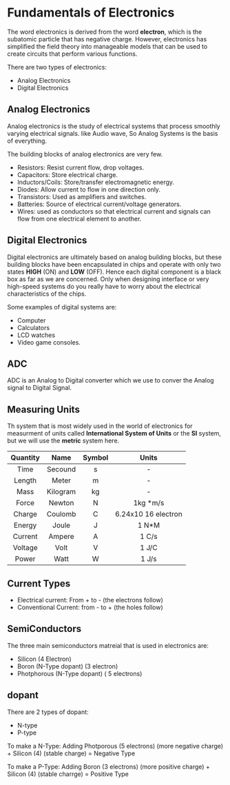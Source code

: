 # Fundamentals of Electronics
The word electronics is derived from the word **electron**, which is the subatomic particle that has negative charge.
However, electronics has simplified the field theory into manageable models that can be used to create circuits that perform various functions.

There are two types of electronics:
- Analog Electronics
- Digital Electronics

## Analog Electronics
Analog electronics is the study of electrical systems that process smoothly varying electrical signals. like Audio wave, So Analog Systems is the basis of everything.

The building blocks of analog electronics are very few.
- Resistors: Resist current flow, drop voltages.
- Capacitors: Store electrical charge.
- Inductors/Coils: Store/transfer electromagnetic energy.
- Diodes: Allow current to flow in one direction only.
- Transistors: Used as amplifiers and switches.
- Batteries: Source of electrical current/voltage generators.
- Wires: used as conductors so that electrical current and signals can flow from one electrical element to another.

## Digital Electronics
Digital electronics are ultimately based on analog building blocks, but these building blocks have been encapsulated in chips and operate with only two states **HIGH** (ON) and **LOW** (OFF).
Hence each digital component is a black box as far as we are concerned. Only when designing interface or very high-speed systems do you really have to worry about the electrical characteristics of the chips.

Some examples of digital systems are:
- Computer
- Calculators
- LCD watches
- Video game consoles.

## ADC
ADC is an Analog to Digital converter which we use to conver the Analog signal to Digital Signal.

## Measuring Units
Th system that is most widely used in the world of electronics for measurment of units called **International System of Units** or the **SI** system, but we will use the **metric** system here.

| Quantity |   Name   | Symbol | Units |
|:--------:|:--------:|:------:|:-----:|
| Time     | Secound  | s      | -     |  
| Length   | Meter    | m      | -     |
| Mass     | Kilogram | kg     | -     |
| Force    | Newton   | N      | 1kg *m/s |
| Charge   | Coulomb  | C      | 6.24x10 16 electron|
| Energy   | Joule    | J      | 1 N*M |
| Current  | Ampere   | A      | 1 C/s |
| Voltage  | Volt     | V      | 1 J/C |
| Power    | Watt     | W      | 1 J/s |


## Current Types
- Electrical current: From + to - (the electrons follow)
- Conventional Current: from - to + (the holes follow)

## SemiConductors
The three main semiconductors matreial that is used in electronics are:
- Silicon  (4 Electron)
- Boron (N-Type dopant) (3 electron)
- Photphorous (N-Type dopant)  ( 5 electrons)

## dopant
There are 2 types of dopant:
- N-type
- P-type

To make a N-Type:
Adding Photporous (5 electrons) (more negative charge) + Silicon (4) (stable charge) = Negative Type

To make a P-Type:
Adding Boron (3 electrons) (more positive charge) + Silicon (4) (stable charrge) = Positive Type
